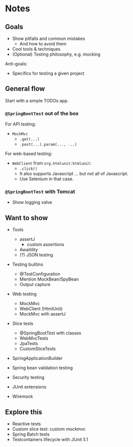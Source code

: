# Notes

## Goals

- Show pitfalls and common mistakes
    - And how to avoid them
- Cool tools & techniques
- (Optional) Testing philosophy, e.g. mocking

Anti-goals:

- Specifics for testing a given project


## General flow

Start with a simple TODOs app.

### `@SpringBootTest` out of the box

For API testing:

- `MockMvc`
  - `.get(...)`
  - `.post(...).param(..., ...)`

For web-based testing:

- `WebClient` from `org.htmlunit:htmlunit`:
  - `.click()`
  - It also supports Javascript ... but not all of Javascript.
  - Use Selenium in that case.

### `@SpringBootTest` with Tomcat

- Show logging valve

## Want to show

- Tools
    - assertJ
        - custom assertions
    - Awaitility
    - (?) JSON testing

- Testing builtins
    - @TestConfiguration
    - Mention MockBean/SpyBean
    - Output capture

- Web testing
    - MockMvc
    - WebClient (HtmlUnit)
    - MockMvc with assertJ

- Slice tests
    - @SpringBootTest with classes
    - WebMvcTests
    - JpaTests
    - CustomSliceTests

- SpringApplicationBuilder

- Spring bean validation testing

- Security testing

- JUnit extensions
- Wiremock

## Explore this

- Reactive tests
- Custom slice test: custom mockmvc
- Spring Batch tests
- Testcontainers lifecycle with JUnit 5.1
